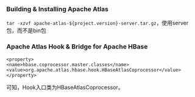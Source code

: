 ### Building & Installing Apache Atlas

`tar -xzvf apache-atlas-${project.version}-server.tar.gz`，使用server包，而不是bin包

### Apache Atlas Hook & Bridge for Apache HBase

```
<property>
<name>hbase.coprocessor.master.classes</name>
<value>org.apache.atlas.hbase.hook.HBaseAtlasCoprocessor</value>
</property>
```

可知，Hook入口类为HBaseAtlasCoprocessor。
